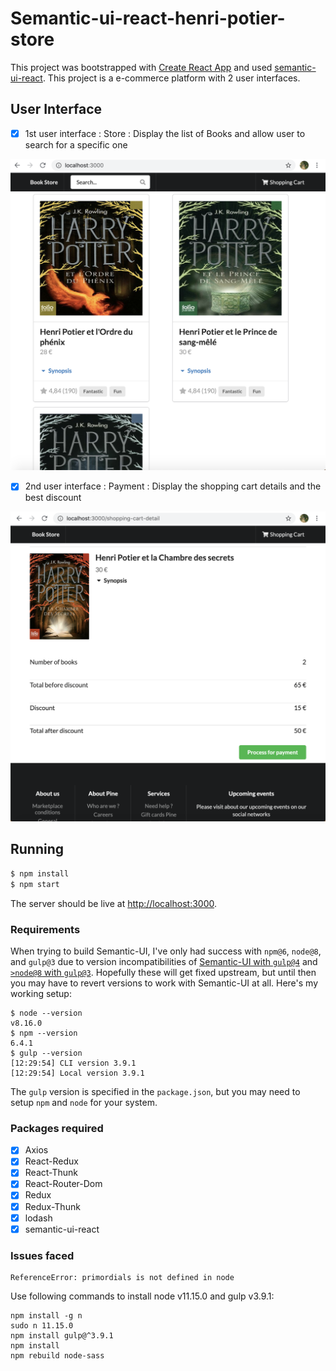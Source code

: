 # Semantic-ui-react-henri-potier-store

This project was bootstrapped with [Create React App](https://github.com/facebookincubator/create-react-app) and used [semantic-ui-react](https://react.semantic-ui.com/). This project is a e-commerce platform with 2 user interfaces.

## User Interface

- [x] 1st user interface : Store : Display the list of Books and allow user to search for a specific one

![Screenshot](Store.png)
- [x] 2nd user interface : Payment : Display the shopping cart details and the best discount

![Screenshot](Payment.png)


## Running

```bash
$ npm install
$ npm start
```

The server should be live at <http://localhost:3000>.

### Requirements
When trying to build Semantic-UI,  I've only had success with `npm@6`,
`node@8`, and `gulp@3` due to version incompatibilities of [Semantic-UI with
`gulp@4`](https://github.com/Semantic-Org/Semantic-UI/issues/6705) and [`>node@8` with `gulp@3`](https://github.com/nodejs/node/issues/19786).
Hopefully these will get fixed upstream, but until then you may have to revert
versions to work with Semantic-UI at all. Here's my working setup:

```
$ node --version
v8.16.0
$ npm --version
6.4.1
$ gulp --version
[12:29:54] CLI version 3.9.1
[12:29:54] Local version 3.9.1
```

The `gulp` version is specified in the `package.json`, but you may need to
setup `npm` and `node` for your system.

### Packages required
- [x] Axios
- [x] React-Redux
- [x] React-Thunk
- [x] React-Router-Dom
- [x] Redux
- [x] Redux-Thunk
- [x] lodash
- [x] semantic-ui-react

### Issues faced

```
ReferenceError: primordials is not defined in node
```

Use following commands to install node v11.15.0 and gulp v3.9.1:
```
npm install -g n
sudo n 11.15.0
npm install gulp@^3.9.1
npm install 
npm rebuild node-sass
```


